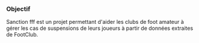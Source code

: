 ### Objectif
Sanction fff est un projet permettant d'aider les clubs de foot amateur à gérer les cas de suspensions de leurs joueurs à partir de données extraites de FootClub.
